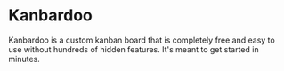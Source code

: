 # Kanbardoo
Kanbardoo is a custom kanban board that is completely free and easy to use without hundreds of hidden features. It's meant to get started in minutes.
